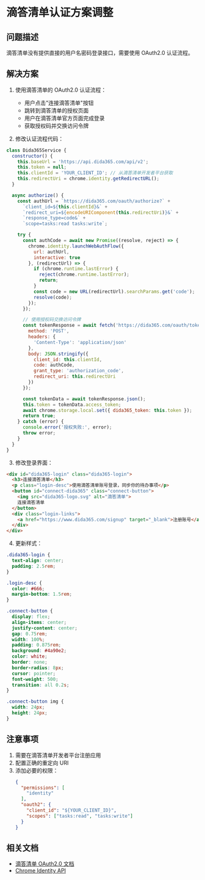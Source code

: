 # 滴答清单认证方案调整

## 问题描述
滴答清单没有提供直接的用户名密码登录接口，需要使用 OAuth2.0 认证流程。

## 解决方案
1. 使用滴答清单的 OAuth2.0 认证流程：
   - 用户点击"连接滴答清单"按钮
   - 跳转到滴答清单的授权页面
   - 用户在滴答清单官方页面完成登录
   - 获取授权码并交换访问令牌

2. 修改认证流程代码：
```javascript
class Dida365Service {
  constructor() {
    this.baseUrl = 'https://api.dida365.com/api/v2';
    this.token = null;
    this.clientId = 'YOUR_CLIENT_ID'; // 从滴答清单开发者平台获取
    this.redirectUri = chrome.identity.getRedirectURL();
  }

  async authorize() {
    const authUrl = `https://dida365.com/oauth/authorize?` +
      `client_id=${this.clientId}&` +
      `redirect_uri=${encodeURIComponent(this.redirectUri)}&` +
      `response_type=code&` +
      `scope=tasks:read tasks:write`;

    try {
      const authCode = await new Promise((resolve, reject) => {
        chrome.identity.launchWebAuthFlow({
          url: authUrl,
          interactive: true
        }, (redirectUrl) => {
          if (chrome.runtime.lastError) {
            reject(chrome.runtime.lastError);
            return;
          }
          const code = new URL(redirectUrl).searchParams.get('code');
          resolve(code);
        });
      });

      // 使用授权码交换访问令牌
      const tokenResponse = await fetch('https://dida365.com/oauth/token', {
        method: 'POST',
        headers: {
          'Content-Type': 'application/json'
        },
        body: JSON.stringify({
          client_id: this.clientId,
          code: authCode,
          grant_type: 'authorization_code',
          redirect_uri: this.redirectUri
        })
      });

      const tokenData = await tokenResponse.json();
      this.token = tokenData.access_token;
      await chrome.storage.local.set({ dida365_token: this.token });
      return true;
    } catch (error) {
      console.error('授权失败:', error);
      throw error;
    }
  }
}
```

3. 修改登录界面：
```html
<div id="dida365-login" class="dida365-login">
  <h3>连接滴答清单</h3>
  <p class="login-desc">使用滴答清单账号登录，同步你的待办事项</p>
  <button id="connect-dida365" class="connect-button">
    <img src="dida365-logo.svg" alt="滴答清单">
    连接滴答清单
  </button>
  <div class="login-links">
    <a href="https://www.dida365.com/signup" target="_blank">注册账号</a>
  </div>
</div>
```

4. 更新样式：
```css
.dida365-login {
  text-align: center;
  padding: 2.5rem;
}

.login-desc {
  color: #666;
  margin-bottom: 1.5rem;
}

.connect-button {
  display: flex;
  align-items: center;
  justify-content: center;
  gap: 0.75rem;
  width: 100%;
  padding: 0.875rem;
  background: #4a90e2;
  color: white;
  border: none;
  border-radius: 8px;
  cursor: pointer;
  font-weight: 500;
  transition: all 0.2s;
}

.connect-button img {
  width: 24px;
  height: 24px;
}
```

## 注意事项
1. 需要在滴答清单开发者平台注册应用
2. 配置正确的重定向 URI
3. 添加必要的权限：
   ```json
   {
     "permissions": [
       "identity"
     ],
     "oauth2": {
       "client_id": "${YOUR_CLIENT_ID}",
       "scopes": ["tasks:read", "tasks:write"]
     }
   }
   ```

## 相关文档
- [滴答清单 OAuth2.0 文档](https://www.dida365.com/api/oauth2)
- [Chrome Identity API](https://developer.chrome.com/docs/extensions/reference/identity/) 